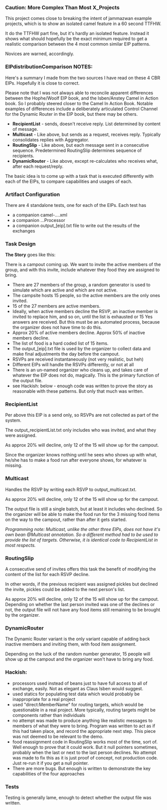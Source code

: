 ### Caution: More Complex Than Most X_Projects

This project comes close to breaking the intent of jammazwan example projects, which is to show an isolated camel feature in a 60 second TTFHW.

It do the TTFHW part fine, but it's hardly an isolated feature. Instead it shows what should hopefully be the exact minimum required to get a realistic comparison between the 4 most common similar EIP patterns. 

Novices are warned, accordingly.

### EIPdistributionComparison NOTES:


Here's a summary I made from the two sources I have read on these 4 CBR EIPs. Hopefully it is close to correct. 

Please note that I was not always able to reconcile apparent differences between the Hophe/Woolf EIP book, and the Isben/Anstey Camel in Action book. So I probably steered closer to the Camel In Action Book. Notable examples of differences include a deliberately articulated Control Channel for the Dynamic Router in the EIP book, but there may be others.

 * **RecipientList** - sends, doesn't receive reply. List determined by content of message.
 * **Multicast** - Like above, but sends as a request, receives reply. Typically consolidates replies with Aggregator.
 * **RoutingSlip** - Like above, but each message sent in a consecutive sequence. Predetermined RoutingSlip determines sequence of recipients.
 * **DynamicRouter** - Like above, except re-calculates who receives what, after each request/reply.

The basic idea is to come up with a task that is executed differently with each of the EIPs, to compare capabilities and usages of each. 

### Artifact Configuration

There are 4 standalone tests, one for each of the EIPs. Each test has

 * a companion camel-....xml
 * a companion ...Processor
 * a companion output_[eip].txt file to write out the results of the exchanges

### Task Design

**The Story** goes like this: 

There is a campout coming up. We want to invite the active members of the group, and with this invite, include whatever they food they are assigned to bring. 

 * There are 27 members of the group, a random generator is used to simulate which are active and which are not active.
 * The campsite hosts 15 people, so the active members are the only ones invited. 
 * 15 of the 27 members are active members.
 * Ideally, when active members decline the RSVP, an inactive member is invited to replace him, and so on, until the list is exhausted or 15 Yes answers are received. But this must be an automated process, because the organizer does not have time to do this.
 * Approx 20% of active members decline. Approx 50% of inactive members decline.
 * The list of food is a hard coded list of 15 items.
 * The output_[eip].txt file is used by the organizer to collect data and make final adjustments the day before the campout.
 * RSVPs are received instantaneously (not very realistic, but heh)
 * Different EIPs will handle the RSVPs differently, or not at all
 * There is an un-named organizer who cleans up, and takes care of whatever the EIP does not do, magically. This is the primary function of the output file.
 * see Hackish: below - enough code was written to prove the story as reasonable with these patterns. But only that much was written.

### RecipientList

Per above this EIP is a send only, so RSVPs are not collected as part of the system. 

The output_recipientList.txt only includes who was invited, and what they were assigned. 

As approx 20% will decline, only 12 of the 15 will show up for the campout.

Since the organizer knows nothing until he sees who shows up with what, he/she has to make a food run after everyone shows, for whatever is missing.

### Multicast

Handles the RSVP by writing each RSVP to output_multicast.txt.

As approx 20% will decline, only 12 of the 15 will show up for the campout.

The output file is still a single batch, but at least it includes who declined. So the organizer will be able to make the food run for the 3 missing food items on the way to the campout, rather than after it gets started.

_Programming note: Multicast, unlike the other three EIPs, does not have it's own bean @Multicast annotation. So a different method had to be used to provide the list of targets. Otherwise, it is identical code to RecipientList in most respects._

### RoutingSlip

A consecutive send of invites offers this task the benefit of modifying the content of the list for each RSVP decline.

In other words, if the previous recipient was assigned pickles but declined the invite, pickles could be added to the next person's list.

As approx 20% will decline, only 12 of the 15 will show up for the campout. Depending on whether the last person invited was one of the declines or not, the output file will not have any food items still remaining to be brought by the organizer.


### DynamicRouter

The Dynamic Router variant is the only variant capable of adding back inactive members and inviting them, with food item assignment. 

Depending on the luck of the random number generator, 15 people will show up at the campout and the organizer won't have to bring any food.

### Hackish:

 * processors used instead of beans just to have full access to all of exchange, easily. Not as elegant as Claus Isben would suggest.
 * used statics for populating test data which would probably be inappropriate for a real project
 * used "direct:MemberName" for routing targets, which would be questionable in a real project. More typically, routing targets might be components rather than individuals
 * no attempt was made to produce anything like realistic messages to members of what they were to bring. Program was written to act as if this had taken place, and record the appropriate next step. This piece was not deemed to be relevant to the demo.
 * food reassignment code in RoutingSlip works most of the time, sort of. Well enough to prove that it could work. But it null pointers sometimes, probably when the last or next to the last person declines. No attempt was made to fix this as it is just proof of concept, not production code. Just re-run it if you get a null pointer.
 * There are more bugs. But enough is written to demonstrate the key capabilities of the four approaches



### Tests

Testing is generally lame, enough to detect whether the output file was written.
